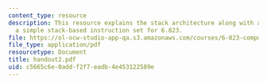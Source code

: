 ```yaml
---
content_type: resource
description: This resource explains the stack architecture along with a subset of
  a simple stack-based instruction set for 6.823.
file: https://ol-ocw-studio-app-qa.s3.amazonaws.com/courses/6-823-computer-system-architecture-fall-2005/c5665c6e0addf2f7eadb4e453122589e_handout2.pdf
file_type: application/pdf
resourcetype: Document
title: handout2.pdf
uid: c5665c6e-0add-f2f7-eadb-4e453122589e
---
```

